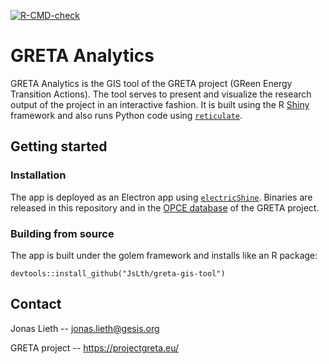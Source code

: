 <!-- badges: start -->

[![R-CMD-check](https://github.com/JsLth/greta-gis-tool/actions/workflows/R-CMD-check.yaml/badge.svg)](https://github.com/JsLth/greta-gis-tool/actions/workflows/R-CMD-check.yaml)

<!-- badges: end -->

# GRETA Analytics

GRETA Analytics is the GIS tool of the GRETA project (GReen Energy Transition Actions). The tool serves to present and visualize the research output of the project in an interactive fashion. It is built using the R [Shiny](https://github.com/rstudio/shiny) framework and also runs Python code using [`reticulate`](https://rstudio.github.io/reticulate/).

## Getting started

### Installation

The app is deployed as an Electron app using [`electricShine`](https://github.com/chasemc/electricShine). Binaries are released in this repository and in the [OPCE database](https://zenodo.org/communities/greta/) of the GRETA project.

### Building from source

The app is built under the golem framework and installs like an R package:

```         
devtools::install_github("JsLth/greta-gis-tool")
```

## Contact

Jonas Lieth -- [jonas.lieth\@gesis.org](mailto:jonas.lieth@gesis.org)

GRETA project -- <https://projectgreta.eu/>
